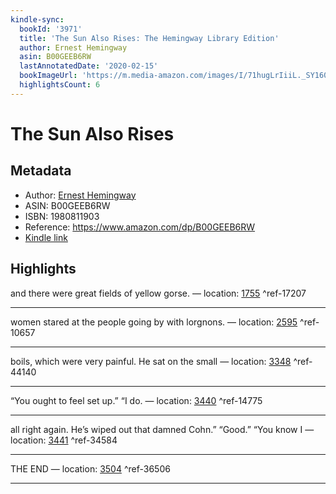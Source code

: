 ```yaml
---
kindle-sync:
  bookId: '3971'
  title: 'The Sun Also Rises: The Hemingway Library Edition'
  author: Ernest Hemingway
  asin: B00GEEB6RW
  lastAnnotatedDate: '2020-02-15'
  bookImageUrl: 'https://m.media-amazon.com/images/I/71hugLrIiiL._SY160.jpg'
  highlightsCount: 6
---
```

# The Sun Also Rises
## Metadata
* Author: [Ernest Hemingway](https://www.amazon.comundefined)
* ASIN: B00GEEB6RW
* ISBN: 1980811903
* Reference: https://www.amazon.com/dp/B00GEEB6RW
* [Kindle link](kindle://book?action=open&asin=B00GEEB6RW)

## Highlights
and there were great fields of yellow gorse. — location: [1755](kindle://book?action=open&asin=B00GEEB6RW&location=1755) ^ref-17207

---
women stared at the people going by with lorgnons. — location: [2595](kindle://book?action=open&asin=B00GEEB6RW&location=2595) ^ref-10657

---
boils, which were very painful. He sat on the small — location: [3348](kindle://book?action=open&asin=B00GEEB6RW&location=3348) ^ref-44140

---
“You ought to feel set up.” “I do. — location: [3440](kindle://book?action=open&asin=B00GEEB6RW&location=3440) ^ref-14775

---
all right again. He’s wiped out that damned Cohn.” “Good.” “You know I — location: [3441](kindle://book?action=open&asin=B00GEEB6RW&location=3441) ^ref-34584

---
THE END — location: [3504](kindle://book?action=open&asin=B00GEEB6RW&location=3504) ^ref-36506

---
